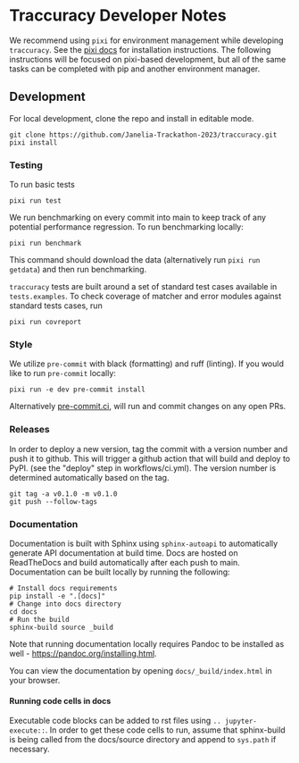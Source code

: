 # Traccuracy Developer Notes

We recommend using `pixi` for environment management while developing `traccuracy`. See the [pixi docs](https://pixi.sh/dev/) for installation instructions. The following instructions will be focused on pixi-based development, but all of the same tasks can be completed with pip and another environment manager.

## Development
For local development, clone the repo and install in editable mode.
```
git clone https://github.com/Janelia-Trackathon-2023/traccuracy.git
pixi install
```

### Testing
To run basic tests
```
pixi run test
```

We run benchmarking on every commit into main to keep track of any potential performance regression. To run benchmarking locally:
```
pixi run benchmark
```
This command should download the data (alternatively run `pixi run getdata`) and then run benchmarking.

`traccuracy` tests are built around a set of standard test cases available in `tests.examples`. To check coverage of matcher and error modules against standard tests cases, run
```
pixi run covreport
```

### Style
We utilize `pre-commit` with black (formatting) and ruff (linting). If you would like to run `pre-commit` locally:
```
pixi run -e dev pre-commit install
```
Alternatively [pre-commit.ci](https://pre-commit.ci/), will run and commit changes on any open PRs.

### Releases
In order to deploy a new version, tag the commit with a version number and push it to github. This will trigger a github action that will build and deploy to PyPI. (see the "deploy" step in workflows/ci.yml). The version number is determined automatically based on the tag.
```
git tag -a v0.1.0 -m v0.1.0
git push --follow-tags
```

### Documentation
Documentation is built with Sphinx using `sphinx-autoapi` to automatically generate API documentation at build time. Docs are hosted on ReadTheDocs and build automatically after each push to main. Documentation can be built locally by running the following:
```
# Install docs requirements
pip install -e ".[docs]"
# Change into docs directory
cd docs
# Run the build 
sphinx-build source _build
```

Note that running documentation locally requires Pandoc to be installed as well - https://pandoc.org/installing.html.

You can view the documentation by opening `docs/_build/index.html` in your browser.

#### Running code cells in docs
Executable code blocks can be added to rst files using `.. jupyter-execute::`. In order to get these code cells to run, assume that sphinx-build is being called from the docs/source directory and append to `sys.path` if necessary. 